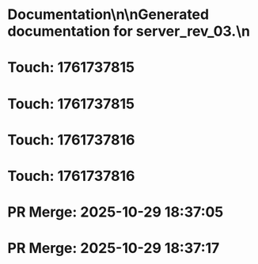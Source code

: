 # Documentation\n\nGenerated documentation for server_rev_03.\n

# Touch: 1761737815

# Touch: 1761737815

# Touch: 1761737816

# Touch: 1761737816

# PR Merge: 2025-10-29 18:37:05

# PR Merge: 2025-10-29 18:37:17
